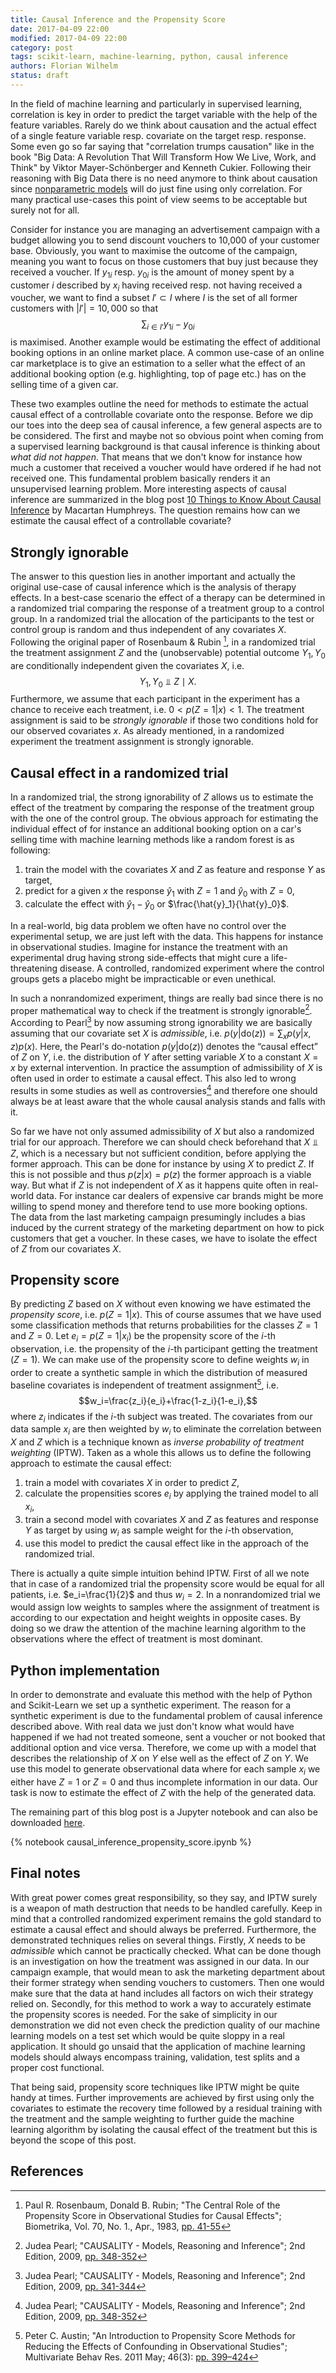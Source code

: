 ```yaml
---
title: Causal Inference and the Propensity Score
date: 2017-04-09 22:00
modified: 2017-04-09 22:00
category: post
tags: scikit-learn, machine-learning, python, causal inference
authors: Florian Wilhelm
status: draft
---
```


In the field of machine learning and particularly in supervised learning, correlation is key in order to predict the target variable with the help of the feature variables. Rarely do we think about causation and the actual effect of a single feature variable resp. covariate on the target resp. response. Some even go so far saying that "correlation trumps causation" like in the book "Big Data: A Revolution That Will Transform How We Live, Work, and Think" by Viktor Mayer-Schönberger and Kenneth Cukier. Following their reasoning with Big Data there is no need anymore to think about causation since [nonparametric models][nonparametric] will do just fine using only correlation. For many practical use-cases this point of view seems to be acceptable but surely not for all.

Consider for instance you are managing an advertisement campaign with a budget allowing you to send discount vouchers to 10,000 of your customer base. Obviously, you want to maximise the outcome of the campaign, meaning you want to focus on those customers that buy just because they received a voucher. If $y_{1i}$ resp. $y_{0i}$ is the amount of money spent by a customer $i$ described by $x_i$ having received resp. not having received a voucher, we want to find a subset $I'\subset{}I$ where $I$ is the set of all former customers with $|I'|=10,000$ so that $$\sum_{i\in I'}y_{1i} - y_{0i}$$ is maximised. Another example would be estimating the effect of additional booking options in an online market place. A common use-case of an online car marketplace is to give an estimation to a seller what the effect of an additional booking option (e.g. highlighting, top of page etc.) has on the selling time of a given car.

These two examples outline the need for methods to estimate the actual causal effect of a controllable covariate onto the response. Before we dip our toes into the deep sea of causal inference, a few general aspects are to be considered. The first and maybe not so obvious point when coming from a supervised learning background is that causal inference is thinking about *what did not happen*. That means that we don't know for instance how much a customer that received a voucher would have ordered if he had not received one. This fundamental problem basically renders it an unsupervised learning problem. More interesting aspects of causal inference are summarized in the blog post [10 Things to Know About Causal Inference][10things] by Macartan Humphreys. The question remains how can we estimate the causal effect of a controllable covariate?

## Strongly ignorable

The answer to this question lies in another important and actually the original use-case of causal inference which is the analysis of therapy effects. In a best-case scenario the effect of a therapy can be determined in a randomized trial comparing the response of a treatment group to a control group. In a randomized trial the allocation of the participants to the test or control group is random and thus independent of any covariates $X$. Following the original paper of Rosenbaum & Rubin [^rose], in a randomized trial the treatment assignment $Z$ and the (unobservable) potential outcome ${Y_1, Y_0}$ are conditionally independent given the covariates $X$, i.e. $${Y_1, Y_0} ⫫ Z \mid X.$$ Furthermore, we assume that each participant in the experiment has a chance to receive each treatment, i.e. $0 < p(Z=1|x) < 1$. The treatment assignment is said to be *strongly ignorable* if those two conditions hold for our observed covariates $x$. As already mentioned, in a randomized experiment the treatment assignment is strongly ignorable. 
 
## Causal effect in a randomized trial
 
In a randomized trial, the strong ignorability of $Z$ allows us to estimate the effect of the treatment by comparing the response of the treatment group with the one of the control group. The obvious approach for estimating the individual effect of for instance an additional booking option on a car's selling time with machine learning methods like a random forest is as following:

1. train the model with the covariates $X$ and $Z$ as feature and response $Y$ as target,
2. predict for a given $x$ the response $\hat{y}_1$ with $Z=1$ and $\hat{y}_0$ with $Z=0$,
3. calculate the effect with $\hat{y}_1 - \hat{y}_0$ or $\frac{\hat{y}_1}{\hat{y}_0}$.

In a real-world, big data problem we often have no control over the experimental setup, we are just left with the data. This happens for instance in observational studies. Imagine for instance the treatment with an experimental drug having strong side-effects that might cure a life-threatening disease. A controlled, randomized experiment where the control groups gets a placebo might be impracticable or even unethical. 

In such a nonrandomized experiment, things are really bad since there is no proper mathematical way to check if the treatment is strongly ignorable[^pearl1]. According to Pearl[^pearl2] by now assuming strong ignorability we are basically assuming that our covariate set $X$ is *admissible*, i.e. $p(y|\mathrm{do}(z))=\sum_{x}p(y|x,z)p(x)$. Here, the Pearl's $\mathrm{do}$-notation $p(y|\mathrm{do}(z))$ denotes the “causal effect” of $Z$ on $Y$, i.e. the distribution of $Y$ after setting variable $X$ to a constant $X = x$ by external intervention. In practice the assumption of admissibility of $X$ is often used in order to estimate a causal effect. This also led to wrong results in some studies as well as controversies[^pearl1] and therefore one should always be at least aware that the whole causal analysis stands and falls with it. 
 
 So far we have not only assumed admissibility of $X$ but also a randomized trial for our approach. Therefore we can should check beforehand that $X ⫫ Z$, which is a necessary but not sufficient condition, before applying the former approach. This can be done for instance by using $X$ to predict $Z$. If this is not possible and thus $p(z|x) = p(z)$ the former approach is a viable way. But what if $Z$ is not independent of $X$ as it happens quite often in real-world data. For instance car dealers of expensive car brands might be more willing to spend money and therefore tend to use more booking options. The data from the last marketing campaign presumingly includes a bias induced by the current strategy of the marketing department on how to pick customers that get a voucher. In these cases, we have to isolate the effect of $Z$ from our covariates $X$.
 
## Propensity score
 
By predicting $Z$ based on $X$ without even knowing we have estimated the *propensity score*, i.e. $p(Z=1|x)$. This of course assumes that we have used some classification methods that returns probabilities for the classes $Z=1$ and $Z=0$. Let $e_i=p(Z=1|x_i)$ be the propensity score of the $i$-th observation, i.e. the propensity of the $i$-th participant getting the treatment ($Z=1$). We can make use of the propensity score to define weights $w_i$ in order to create a synthetic sample in which the distribution of measured baseline covariates is independent of treatment assignment[^austin], i.e. $$w_i=\frac{z_i}{e_i}+\frac{1-z_i}{1-e_i},$$ where $z_i$ indicates if the $i$-th subject was treated. The covariates from our data sample $x_i$ are then weighted by $w_i$ to eliminate the correlation between $X$ and $Z$ which is a technique known as *inverse probability of treatment weighting* (IPTW). Taken as a whole this allows us to define the following approach to estimate the causal effect:
 
 1. train a model with covariates $X$ in order to predict $Z$,
 2. calculate the propensities scores $e_i$ by applying the trained model to all $x_i$,
 3. train a second model with covariates $X$ and $Z$ as features and response $Y$ as target by using $w_i$ as sample weight for the $i$-th observation,
 4. use this model to predict the causal effect like in the approach of the randomized trial.
 
There is actually a quite simple intuition behind IPTW. First of all we note that in case of a randomized trial the propensity score would be equal for all patients, i.e. $e_i=\frac{1}{2}$ and thus $w_i=2$. In a nonrandomized trial we would assign low weights to samples where the assignment of treatment is according to our expectation and height weights in opposite cases. By doing so we draw the attention of the machine learning algorithm to the observations where the effect of treatment is most dominant.
 
## Python implementation
 
In order to demonstrate and evaluate this method with the help of Python and Scikit-Learn we set up a synthetic experiment. The reason for a synthetic experiment is due to the fundamental problem of causal inference described above. With real data we just don't know what would have happened if we had not treated someone, sent a voucher or not booked that additional option and vice versa. Therefore, we come up with a model that describes the relationship of $X$ on $Y$ else well as the effect of $Z$ on $Y$. We use this model to generate observational data where for each sample $x_i$ we either have $Z=1$ or $Z=0$ and thus incomplete information in our data. Our task is now to estimate the effect of $Z$ with the help of the generated data.
   
The remaining part of this blog post is a Jupyter notebook and can also be downloaded [here]({filename}/notebooks/causal_inference_propensity_score.ipynb).

{% notebook causal_inference_propensity_score.ipynb %}

## Final notes

With great power comes great responsibility, so they say, and IPTW surely is a weapon of math destruction that needs to be handled carefully. Keep in mind that a controlled randomized experiment remains the gold standard to estimate a causal effect and should always be preferred. Furthermore, the demonstrated techniques relies on several things. Firstly, $X$ needs to be *admissible* which cannot be practically checked. What can be done though is an investigation on how the treatment was assigned in our data. In our campaign example, that would mean to ask the marketing department about their former strategy when sending vouchers to customers. Then one would make sure that the data at hand includes all factors on wich their strategy relied on. Secondly, for this method to work a way to accurately estimate the propensity scores is needed. For the sake of simplicity in our demonstration we did not even check the prediction quality of our machine learning models on a test set which would be quite sloppy in a real application. It should go unsaid that the application of machine learning models should always encompass training, validation, test splits and a proper cost functional.

That being said, propensity score techniques like IPTW might be quite handy at times. Further improvements are achieved by first using only the covariates to estimate the recovery time followed by a residual training with the treatment and the sample weighting to further guide the machine learning algorithm by isolating the causal effect of the treatment but this is beyond the scope of this post.


## References

[^stuart]: E. Stuart; [The why, when, and how of propensity score methods for
estimating causal effects](http://www.preventionresearch.org/wp-content/uploads/2011/07/SPR-Propensity-pc-workshop-slides.pdf); Johns Hopkins Bloomberg School of Public Health, 2011 
[^rose]: Paul R. Rosenbaum, Donald B. Rubin; "The Central Role of the Propensity Score in Observational Studies for Causal Effects"; Biometrika, Vol. 70, No. 1., Apr., 1983, [pp. 41-55](http://www.stat.cmu.edu/~ryantibs/journalclub/rosenbaum_1983.pdf)
[^pearl1]: Judea Pearl; "CAUSALITY - Models, Reasoning and Inference"; 2nd Edition, 2009, [pp. 348-352](http://bayes.cs.ucla.edu/BOOK-09/ch11-3-5-final.pdf)
[^pearl2]: Judea Pearl; "CAUSALITY - Models, Reasoning and Inference"; 2nd Edition, 2009, [pp. 341-344](http://bayes.cs.ucla.edu/BOOK-09/ch11-3-2-final.pdf)
[^austin]: Peter C. Austin; "An Introduction to Propensity Score Methods for Reducing the Effects of Confounding in Observational Studies"; Multivariate Behav Res. 2011 May; 46(3): [pp. 399–424](https://www.ncbi.nlm.nih.gov/pmc/articles/PMC3144483/)

[nonparametric]: https://en.wikipedia.org/wiki/Nonparametric_statistics
[10things]: http://egap.org/methods-guides/10-things-you-need-know-about-causal-inference